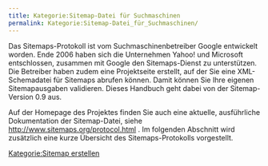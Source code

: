 ```yaml
---
title: Kategorie:Sitemap-Datei für Suchmaschinen
permalink: Kategorie:Sitemap-Datei_für_Suchmaschinen/
---
```


Das Sitemaps-Protokoll ist vom Suchmaschinenbetreiber Google entwickelt worden. Ende 2006 haben sich die Unternehmen Yahoo! und Microsoft entschlossen, zusammen mit Google den Sitemaps-Dienst zu unterstützen. Die Betreiber haben zudem eine Projektseite erstellt, auf der Sie eine XML-Schemadatei für Sitemaps abrufen können. Damit können Sie Ihre eigenen Sitemapausgaben validieren. Dieses Handbuch geht dabei von der Sitemap-Version 0.9 aus.

Auf der Homepage des Projektes finden Sie auch eine aktuelle, ausführliche Dokumentation der Sitemap-Datei, siehe <http://www.sitemaps.org/protocol.html> . Im folgenden Abschnitt wird zusätzlich eine kurze Übersicht des Sitemaps-Protokolls vorgestellt.

[Kategorie:Sitemap erstellen](export_de/Kategorie:Sitemap_erstellen.md)